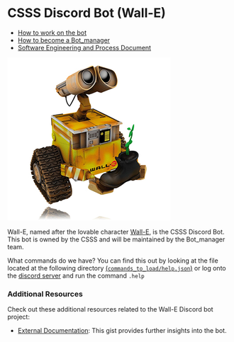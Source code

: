 # CSSS Discord Bot (Wall-E)  

- [How to work on the bot](documentation/Working_on_Bot/README.md)  
- [How to become a Bot_manager](documentation/Being_a_Bot_manager.md)
- [Software Engineering and Process Document](https://github.com/CSSS/wall_e/wiki/6.-Software-Engineering-and-Process-Document)

![The One and Only, Lovable Wall-E](wall_e_pic.jpg)

Wall-E, named after the lovable character [Wall-E](https://en.wikipedia.org/wiki/WALL-E), is the CSSS Discord Bot. This bot is owned by the CSSS and will be maintained by the Bot_manager team.  

What commands do we have? You can find this out by looking at the file located at the following directory [(`commands_to_load/help.json`)](https://github.com/CSSS/wall_e/blob/master/commands_to_load/help.json) or log onto the [discord server](https://discord.gg/9jZ5wa8?fbclid=IwAR3rKhuygMViNlOH0CoLmIloA-X-5RjIelevzIj25uwEHq-RimIb5T1xWYs) and run the command `.help`  


### Additional Resources
Check out these additional resources related to the Wall-E Discord bot project:
- [External Documentation](https://gist.github.com/Ash-02014/b6f57065f394b54f43666037ade38d32): This gist provides further insights into the bot.
